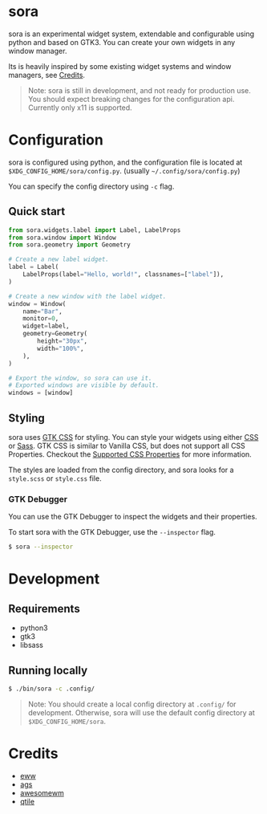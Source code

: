 # sora

sora is an experimental widget system, extendable and configurable using python and based on GTK3.
You can create your own widgets in any window manager.

Its is heavily inspired by some existing widget systems and window managers, see [Credits](#credits).

> Note: sora is still in development, and not ready for production use.
> You should expect breaking changes for the configuration api.
> Currently only x11 is supported.

# Configuration

sora is configured using python, and the configuration file is located at `$XDG_CONFIG_HOME/sora/config.py`. (usually `~/.config/sora/config.py`)

You can specify the config directory using `-c` flag.

## Quick start

```python
from sora.widgets.label import Label, LabelProps
from sora.window import Window
from sora.geometry import Geometry

# Create a new label widget.
label = Label(
    LabelProps(label="Hello, world!", classnames=["label"]),
)

# Create a new window with the label widget.
window = Window(
    name="Bar",
    monitor=0,
    widget=label,
    geometry=Geometry(
        height="30px",
        width="100%",
    ),
)

# Export the window, so sora can use it.
# Exported windows are visible by default.
windows = [window]
```

## Styling

sora uses [GTK CSS](https://docs.gtk.org/gtk3/css-overview.html) for styling. You can style your widgets using either [CSS](https://developer.mozilla.org/en-US/docs/Web/CSS) or [Sass](https://sass-lang.com/).
GTK CSS is similar to Vanilla CSS, but does not support all CSS Properties.
Checkout the [Supported CSS Properties](https://docs.gtk.org/gtk3/css-properties.html) for more information.

The styles are loaded from the config directory, and sora looks for a `style.scss` or `style.css` file.

### GTK Debugger

You can use the GTK Debugger to inspect the widgets and their properties.

To start sora with the GTK Debugger, use the `--inspector` flag.

```bash
$ sora --inspector
```

# Development

## Requirements

- python3
- gtk3
- libsass

## Running locally

```bash
$ ./bin/sora -c .config/
```

> Note: You should create a local config directory at `.config/` for development.
> Otherwise, sora will use the default config directory at `$XDG_CONFIG_HOME/sora`.

# Credits

- [eww](https://github.com/elkowar/eww)
- [ags](https://github.com/Aylur/ags)
- [awesomewm](https://github.com/awesomeWM/awesome)
- [qtile](https://github.com/qtile/qtile)
